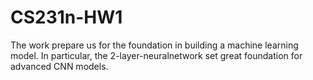 # CS231n-HW1
The work prepare us for the foundation in building a machine learning model. In particular, the 2-layer-neuralnetwork set great foundation for advanced CNN models.
